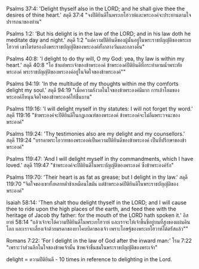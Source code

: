 Psalms 37:4: 'Delight thyself also in the LORD; and he shall give thee the desires of thine heart.'
สดุดี 37:4 "จงปีติยินดีในพระเยโฮวาห์และพระองค์จะประทานตามใจปรารถนาของท่าน"

Psalms 1:2: 'But his delight is in the law of the LORD; and in his law doth he meditate day and night.'
สดุดี 1:2 "แต่ความปีติยินดีของผู้นั้นอยู่ในพระราชบัญญัติของพระเยโฮวาห์ เขาไตร่ตรองถึงพระราชบัญญัติของพระองค์ทั้งกลางวันและกลางคืน"

Psalms 40:8: 'I delight to do thy will, O my God: yea, thy law is within my heart.'
สดุดี 40:8 "โอ ข้าแต่พระเจ้าของข้าพระองค์ ข้าพระองค์ปีติยินดีที่กระทำตามน้ำพระทัยพระองค์ พระราชบัญญัติของพระองค์อยู่ในจิตใจของข้าพระองค์""

Psalms 94:19: 'In the multitude of my thoughts within me thy comforts delight my soul.'
สดุดี 94:19 "เมื่อความกังวลในใจของข้าพระองค์มีมาก การเล้าโลมของพระองค์ก็หนุนจิตใจของข้าพระองค์ให้ชื่นบาน"

Psalms 119:16: 'I will delight myself in thy statutes: I will not forget thy word.'
สดุดี 119:16 "ข้าพระองค์จะปีติยินดีในกฎเกณฑ์ของพระองค์ ข้าพระองค์จะไม่ลืมพระวจนะของพระองค์"

Psalms 119:24: 'Thy testimonies also are my delight and my counsellors.'
สดุดี 119:24 "บรรดาพระโอวาทของพระองค์เป็นความปีติยินดีของข้าพระองค์ เป็นที่ปรึกษาของข้าพระองค์"

Psalms 119:47: 'And I will delight myself in thy commandments, which I have loved.'
สดุดี 119:47 "ข้าพระองค์จะปีติยินดีในพระบัญญัติของพระองค์ ซึ่งข้าพระองค์รัก"

Psalms 119:70: 'Their heart is as fat as grease; but I delight in thy law.'
สดุดี 119:70 "จิตใจของเขาทั้งหลายต่ำช้าเหมือนไขมัน แต่ข้าพระองค์ปีติยินดีในพระราชบัญญัติของพระองค์"

Isaiah 58:14: 'Then shalt thou delight thyself in the LORD; and I will cause thee to ride upon the high places of the earth, and feed thee with the heritage of Jacob thy father: for the mouth of the LORD hath spoken it.'
อิสยาห์ 58:14 "แล้วเจ้าจะได้ความปีติยินดีในพระเยโฮวาห์ และเราจะให้เจ้าขึ้นขี่อยู่บนที่สูงของแผ่นดินโลก และเราจะเลี้ยงเจ้าด้วยมรดกของยาโคบบิดาของเจ้า เพราะโอษฐ์ของพระเยโฮวาห์ได้ตรัสแล้ว""

Romans 7:22: 'For I delight in the law of God after the inward man:'
โรม 7:22 "เพราะว่าส่วนลึกในใจของข้าพเจ้านั้น ข้าพเจ้าชื่นชมในพระราชบัญญัติของพระเจ้า"

delight = ความปีติยินดี  - 10 times in reference to delighting in the Lord.

